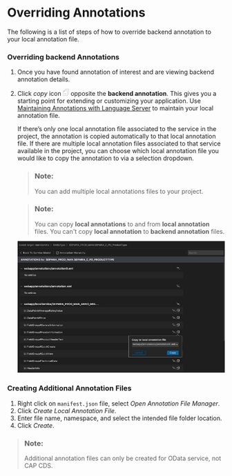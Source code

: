 <!-- loio2f1bb9ce466b4e6fac37431f1343b95d -->

# Overriding Annotations

The following is a list of steps of how to override backend annotation to your local annotation file.





### Overriding backend Annotations

1.  Once you have found annotation of interest and are viewing backend annotation details.
2.  Click *copy* icon ![](images/FIORI_TOOLS_SERVICE_MODELER_COPY_ICON_2fcfc05.png) opposite the **backend annotation**. This gives you a starting point for extending or customizing your application. Use [Maintaining Annotations with Language Server](maintaining-annotations-with-language-server-6fc93f8.md) to maintain your local annotation file.

    If there’s only one local annotation file associated to the service in the project, the annotation is copied automatically to that local annotation file. If there are multiple local annotation files associated to that service available in the project, you can choose which local annotation file you would like to copy the annotation to via a selection dropdown.

    > ### Note:  
    > You can add multiple local annotations files to your project.

    > ### Note:  
    > You can copy **local annotations** to and from **local annotation** files. You can't copy **local annotation** to **backend annotation** files.

    ![Service Model copy to local annotation file](images/FIORI_TOOLS_SERVICE_MODELER_COPY2_131d9c3.jpg)




### Creating Additional Annotation Files

1.  Right click on `manifest.json` file, select *Open Annotation File Manager*.
2.  Click *Create Local Annotation File*.
3.  Enter file name, namespace, and select the intended file folder location.
4.  Click *Create*.

> ### Note:  
> Additional annotation files can only be created for OData service, not CAP CDS.

